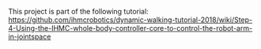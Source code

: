 This project is part of the following tutorial: https://github.com/ihmcrobotics/dynamic-walking-tutorial-2018/wiki/Step-4-Using-the-IHMC-whole-body-controller-core-to-control-the-robot-arm-in-jointspace
